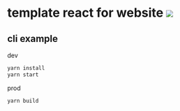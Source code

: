 # template react for website ![](https://github.com/im6/template-react-web/workflows/build/badge.svg)

## cli example

dev

```sh
yarn install
yarn start
```

prod

```sh
yarn build
```
